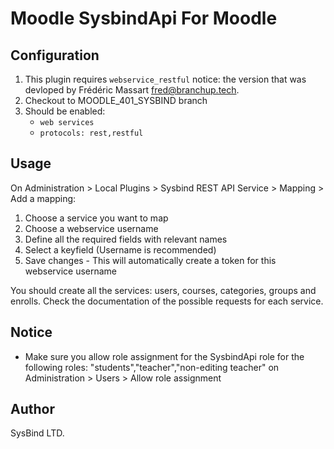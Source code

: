 Moodle SysbindApi For Moodle
=============================

Configuration
-------------
1. This plugin requires `webservice_restful` notice: the version that was devloped by Frédéric Massart <fred@branchup.tech>.
2. Checkout to MOODLE_401_SYSBIND branch
3. Should be enabled:
   - `web services`
   - `protocols: rest,restful`
  

Usage
-----
On Administration > Local Plugins > Sysbind REST API Service > Mapping > Add a mapping:
1. Choose a service you want to map
2. Choose a webservice username
3. Define all the required fields with relevant names
4. Select a keyfield (Username is recommended)
5. Save changes - This will automatically create a token for this webservice username
   
You should create all the services: users, courses, categories, groups and enrolls.
Check the documentation of the possible requests for each service.

Notice
------
* Make sure you allow role assignment for the SysbindApi role for the following roles: "students","teacher","non-editing teacher"
on Administration > Users > Allow role assignment



Author
------
SysBind LTD.
